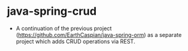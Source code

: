 # java-spring-crud

- A continuation of the previous project (https://github.com/EarthCaspian/java-spring-orm) as a separate project which adds CRUD operations via REST.
